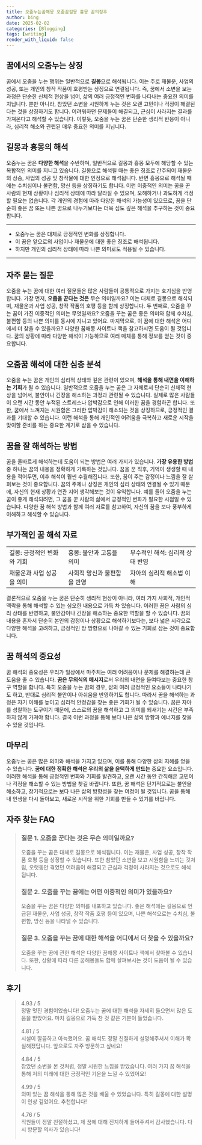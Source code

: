 ```yaml
---
title: 오줌누는꿈해몽 오줌꿈길몽 흉몽 꿈의징후
author: bing
date: 2025-02-02
categories: [Blogging]
tags: [writing]
render_with_liquid: false
---
```



<h2 id='꿈에서의 오줌누는 상징'>꿈에서의 오줌누는 상징</h2>

<p>꿈에서 오줌을 누는 행위는 일반적으로 <b>길몽</b>으로 해석됩니다. 이는 주로 재물운, 사업의 성공, 또는 개인의 창작 작품이 호평받는 상징으로 연결됩니다. 즉, 꿈에서 소변을 보는 과정은 단순한 신체적 현상을 넘어, 삶의 여러 긍정적인 변화를 나타내는 중요한 의미를 지닙니다. 뿐만 아니라, 참았던 소변을 시원하게 누는 것은 오랜 고민이나 걱정이 해결된다는 것을 상징하기도 합니다. 어려워하던 문제들이 해결되고, 근심이 사라지는 결과를 가져온다고 해석할 수 있습니다. 이렇듯, 오줌을 누는 꿈은 단순한 생리적 반응이 아니라, 심리적 해소와 관련된 매우 중요한 의미를 지닙니다.</p>

<h2 id='길몽과 흉몽의 해석'>길몽과 흉몽의 해석</h2>

<p>오줌누는 꿈은 <b>다양한 해석</b>을 수반하며, 일반적으로 길몽과 흉몽 모두에 해당할 수 있는 복합적인 의미를 지니고 있습니다. 길몽으로 해석될 때는 좋은 징조로 간주되어 재물운의 상승, 사업의 성공 및 창작물에 대한 인정으로 해석됩니다. 반면 흉몽으로 해석될 때에는 수치심이나 불편함, 망신 등을 상징하기도 합니다. 이런 이중적인 의미는 꿈을 꾼 사람의 현재 상황이나 심리적 상태에 따라 달라질 수 있으며, 오해하거나 과도하게 걱정할 필요는 없습니다. 각 개인의 경험에 따라 다양한 해석의 가능성이 있으므로, 꿈을 단순히 좋은 꿈 또는 나쁜 꿈으로 나누기보다는 더욱 심도 깊은 해석을 추구하는 것이 중요합니다.</p>

<hr />

<ul>
    <li>오줌누는 꿈은 대체로 긍정적인 변화를 상징합니다.</li>
    <li>이 꿈은 앞으로의 사업이나 재물운에 대한 좋은 징조로 해석됩니다.</li>
    <li>하지만 개인의 심리적 상태에 따라 나쁜 의미로도 적용될 수 있습니다.</li>
</ul>

<hr />

<h2 id='자주 묻는 질문'>자주 묻는 질문</h2>

<p>오줌을 누는 꿈에 대한 여러 질문들은 많은 사람들이 공통적으로 가지는 호기심을 반영합니다. 가장 먼저, <b>오줌을 꾼다는 것은</b> 무슨 의미일까요? 이는 대체로 길몽으로 해석되며, 재물운과 사업 성공, 창작 작품의 호평 등을 함께 상징합니다. 두 번째로, 오줌을 꾸는 꿈이 가진 이중적인 의미는 무엇일까요? 오줌을 꾸는 꿈은 좋은 의미와 함께 수치심, 불편함 등의 나쁜 의미를 동시에 지니고 있어요. 마지막으로, 이 꿈에 대한 해석은 어디에서 더 찾을 수 있을까요? 다양한 꿈해몽 사이트나 책을 참고하시면 도움이 될 것입니다. 꿈의 상황에 따라 다양한 해석이 가능하므로 여러 매체를 통해 정보를 얻는 것이 중요합니다.</p>

<h2 id='오줌꿈 해석에 대한 심층 분석'>오줌꿈 해석에 대한 심층 분석</h2>

<p>오줌을 누는 꿈은 개인의 심리적 상태와 깊은 관련이 있으며, <b>해석을 통해 내면을 이해하는 기회</b>가 될 수 있습니다. 일반적으로 오줌을 누는 꿈은 그 자체로서 단순히 신체적 현상을 넘어서, 불안이나 긴장을 해소하는 과정과 관련될 수 있습니다. 실제로 많은 사람들이 오랜 시간 동안 누적된 스트레스나 압박감으로 인해 이러한 꿈을 경험하곤 합니다. 또한, 꿈에서 느껴지는 시원함은 그러한 압박감이 해소되는 것을 상징하므로, 긍정적인 결과를 기대할 수 있습니다. 이런 해석을 통해 개인적인 어려움을 극복하고 새로운 시작을 맞이할 준비를 하는 중요한 계기로 삼을 수 있습니다.</p>

<h2 id='꿈을 잘 해석하는 방법'>꿈을 잘 해석하는 방법</h2>

<p>꿈을 올바르게 해석하는데 도움이 되는 방법은 여러 가지가 있습니다. <b>가장 유용한 방법</b> 중 하나는 꿈의 내용을 정확하게 기록하는 것입니다. 꿈을 꾼 직후, 기억이 생생할 때 내용을 적어두면, 이후 해석이 훨씬 수월해집니다. 또한, 꿈이 주는 감정이나 느낌을 잘 살펴보는 것이 중요합니다. 꿈의 주제나 상징은 개인의 심리 상태와 연결될 수 있기 때문에, 자신의 현재 상황과 연관 지어 생각해보는 것이 유익합니다. 예를 들어 오줌을 누는 꿈이 좋게 해석되려면, 그 꿈을 꾼 사람의 삶에서 긍정적인 변화가 필요한 시점일 수 있습니다. 다양한 꿈 해석 방법과 함께 여러 자료를 참고하여, 자신의 꿈을 보다 풍부하게 이해하고 해석할 수 있습니다.</p>

<h2 id='부가적인 꿈 해석 자료'>부가적인 꿈 해석 자료</h2>

<table>
    <tr>
        <td>길몽: 긍정적인 변화와 기회</td>
        <td>흉몽: 불안과 고통을 의미</td>
        <td>부수적인 해석: 심리적 상태 반영</td>
    </tr>
    <tr>
        <td>재물운과 사업 성공을 의미</td>
        <td>사회적 망신과 불편함을 반영</td>
        <td>자아의 심리적 해소법 이해</td>
    </tr>
</table>

<p>결론적으로 오줌을 누는 꿈은 단순히 생리적 현상이 아니라, 여러 가지 사회적, 개인적 맥락을 통해 해석할 수 있는 심오한 내용으로 가득 차 있습니다. 이러한 꿈은 사람의 심리 상태를 반영하고, 불안감이나 긴장을 해소하는 중요한 역할을 할 수 있습니다. 꿈의 내용을 혼자서 단순히 본인의 감정이나 상황으로 해석하기보다는, 보다 넓은 시각으로 다양한 해석을 고려하고, 긍정적인 방 방향으로 나아갈 수 있는 기회로 삼는 것이 중요합니다.</p>

<h2 id='꿈 해석의 중요성'>꿈 해석의 중요성</h2>

<p>꿈 해석의 중요성은 우리가 일상에서 마주치는 여러 어려움이나 문제를 해결하는데 큰 도움을 줄 수 있습니다. <b>꿈은 무의식의 메시지</b>로서 우리의 내면을 들여다보는 중요한 창구 역할을 합니다. 특히 오줌을 누는 꿈의 경우, 삶의 여러 긍정적인 요소들이 나타나기도 하고, 반대로 심리적 불안이나 아쉬움을 반영하기도 합니다. 따라서 꿈을 해석하는 과정은 자기 이해를 높이고 심리적 안정감을 찾는 좋은 기회가 될 수 있습니다. 꿈은 자아를 성찰하는 도구이기 때문에, 스스로의 꿈을 해석하고 그 의미를 되새기는 시간은 부족하지 않게 가져야 합니다. 결국 이런 과정을 통해 보다 나은 삶의 방향과 에너지를 찾을 수 있을 것입니다.</p>

<h2 id='마무리'>마무리</h2>

<p>오줌누는 꿈은 많은 의미와 해석을 가지고 있으며, 이를 통해 다양한 삶의 지혜를 얻을 수 있습니다. <b>꿈에 대한 정확한 해석은 우리의 삶을 윤택하게 만드는</b> 중요한 요소입니다. 이러한 해석을 통해 긍정적인 변화와 기회를 발견하고, 오랜 시간 동안 간직해온 고민이나 걱정을 해소할 수 있는 방법을 찾길 바랍니다. 또한, 꿈 해석은 단기적으로는 불안을 해소하고, 장기적으로는 보다 나은 삶의 방향성을 찾는 여정이 될 것입니다. 꿈을 통해 내 인생을 다시 돌아보고, 새로운 시작을 위한 기회를 만들 수 있기를 바랍니다.</p>


<h2 id='자주_찾는_FAQ'>자주 찾는 FAQ</h2>
<div itemscope="" itemtype="https://schema.org/FAQPage"> 
<blockquote> 
<div itemscope="" itemprop="mainEntity" itemtype="https://schema.org/Question"> 
<h3 itemprop="name">질문 1. 오줌을 꾼다는 것은 무슨 의미일까요?</h3> 
<div itemscope="" itemprop="acceptedAnswer" itemtype="https://schema.org/Answer"> 
<span itemprop="text"> 
<p>오줌을 꾸는 꿈은 대체로 길몽으로 해석됩니다. 이는 재물운, 사업 성공, 창작 작품 호평 등을 상징할 수 있습니다. 또한 참았던 소변을 보고 시원함을 느끼는 것처럼, 오랫동안 겪었던 어려움이 해결되고 근심과 걱정이 사라지는 것으로도 해석됩니다.</p> 
</span> 
</div> 
</div> 

<div itemscope="" itemprop="mainEntity" itemtype="https://schema.org/Question"> 
<h3 itemprop="name">질문 2. 오줌을 꾸는 꿈에는 어떤 이중적인 의미가 있을까요?</h3> 
<div itemscope="" itemprop="acceptedAnswer" itemtype="https://schema.org/Answer"> 
<span itemprop="text"> 
<p>오줌을 꾸는 꿈은 다양한 의미를 내포하고 있습니다. 좋은 해석에는 길몽으로 언급된 재물운, 사업 성공, 창작 작품 호평 등이 있으며, 나쁜 해석으로는 수치심, 불편함, 망신 등을 나타낼 수 있습니다.</p> 
</span> 
</div> 
</div> 

<div itemscope="" itemprop="mainEntity" itemtype="https://schema.org/Question"> 
<h3 itemprop="name">질문 3. 오줌을 꾸는 꿈에 대한 해석을 어디에서 더 찾을 수 있을까요?</h3> 
<div itemscope="" itemprop="acceptedAnswer" itemtype="https://schema.org/Answer"> 
<span itemprop="text"> 
<p>오줌을 꾸는 꿈에 관한 해석은 다양한 꿈해몽 사이트나 책에서 찾아볼 수 있습니다. 또한, 상황에 따라 다른 꿈해몽들도 함께 살펴보시는 것이 도움이 될 수 있습니다.</p> 
</span> 
</div> 
</div> 
</blockquote> 
</div>
<h2 id='후기'>후기</h2>
<div itemscope itemtype="https://schema.org/Product">
  <blockquote>
  <div itemprop="review" itemscope itemtype="https://schema.org/Review">
      <div itemprop="reviewRating" itemscope itemtype="https://schema.org/Rating"> <span itemprop="ratingValue">4.93</span> / <span itemprop="bestRating">5</span> </div>
      <span itemprop="reviewBody">정말 멋진 경험이었습니다! 오줌누는 꿈에 대한 해석을 자세히 들으면서 많은 도움을 받았어요. 마치 길몽으로 가득 찬 것 같은 기분이 들었습니다.</span>
  </div>
  <br>
  <div itemprop="review" itemscope itemtype="https://schema.org/Review">
      <div itemprop="reviewRating" itemscope itemtype="https://schema.org/Rating"> <span itemprop="ratingValue">4.81</span> / <span itemprop="bestRating">5</span> </div>
      <span itemprop="reviewBody">시설이 깔끔하고 아늑했어요. 꿈 해석도 정말 친절하게 설명해주셔서 이해가 확실해졌답니다. 앞으로도 자주 방문하고 싶네요!</span>
  </div>
  <br>
  <div itemprop="review" itemscope itemtype="https://schema.org/Review">
      <div itemprop="reviewRating" itemscope itemtype="https://schema.org/Rating"> <span itemprop="ratingValue">4.84</span> / <span itemprop="bestRating">5</span> </div>
      <span itemprop="reviewBody">참았던 소변을 본 것처럼, 정말 시원한 느낌을 받았습니다. 여러 가지 꿈 해석을 통해 저의 미래에 대한 긍정적인 기운을 느낄 수 있었어요!</span>
  </div>
  <br>
  <div itemprop="review" itemscope itemtype="https://schema.org/Review">
      <div itemprop="reviewRating" itemscope itemtype="https://schema.org/Rating"> <span itemprop="ratingValue">4.99</span> / <span itemprop="bestRating">5</span> </div>
      <span itemprop="reviewBody">의미 있는 꿈 해석을 통해 많은 것을 배울 수 있었습니다. 특히 길몽에 대한 설명이 인상 깊었어요. 추천합니다!</span>
  </div>
  <br>
  <div itemprop="review" itemscope itemtype="https://schema.org/Review">
      <div itemprop="reviewRating" itemscope itemtype="https://schema.org/Rating"> <span itemprop="ratingValue">4.76</span> / <span itemprop="bestRating">5</span> </div>
      <span itemprop="reviewBody">직원들이 정말 친절하셨고, 제 꿈에 대해 진지하게 들어주셔서 감사했습니다. 다시 방문할 의사가 있습니다!</span>
  </div>
  <br>
  </blockquote>
</div>
